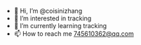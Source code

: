 - 👋 Hi, I’m @coisinizhang
- 👀 I’m interested in tracking
- 🌱 I’m currently learning tracking 
- 📫 How to reach me 745610362@qq.com

<!---
coisinizhang/coisinizhang is a ✨ special ✨ repository because its `README.md` (this file) appears on your GitHub profile.
You can click the Preview link to take a look at you
